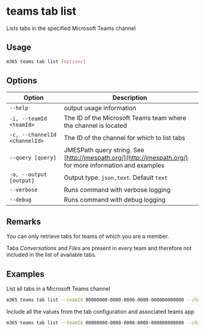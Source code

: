 # teams tab list

Lists tabs in the specified Microsoft Teams channel

## Usage

```sh
m365 teams tab list [options]
```

## Options

Option|Description
------|-----------
`--help`| output usage information
`-i, --teamId <teamId>`|The ID of the Microsoft Teams team where the channel is located
`-c, --channelId <channelId>`|The ID of the channel for which to list tabs
`--query [query]`|JMESPath query string. See [http://jmespath.org/](http://jmespath.org/) for more information and examples
`-o, --output [output]`|Output type. `json,text`. Default `text`
`--verbose`|Runs command with verbose logging
`--debug`|Runs command with debug logging

## Remarks

You can only retrieve tabs for teams of which you are a member.

Tabs _Conversations_ and _Files_ are present in every team and therefore not included in the list of available tabs.

## Examples
  
List all tabs in a Microsoft Teams channel

```sh
m365 teams tab list --teamId 00000000-0000-0000-0000-000000000000 --channelId 19:00000000000000000000000000000000@thread.skype
```

Include all the values from the tab configuration and associated teams app

```sh
m365 teams tab list --teamId 00000000-0000-0000-0000-000000000000 --channelId 19:00000000000000000000000000000000@thread.skype --output json
```